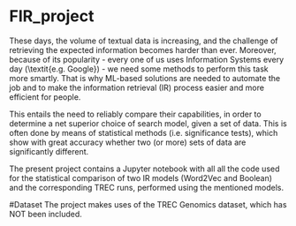 # FIR_project

These days, the volume of textual data is increasing, and the challenge of retrieving the expected information becomes harder than ever. Moreover, because of its popularity - every one of us uses Information Systems every day (\textit{e.g. Google}) - we need some methods to perform this task more smartly. That is why ML-based solutions are needed to automate the job and to make the information retrieval (IR) process easier and more efficient for people.

This entails the need to reliably compare their capabilities, in order to determine a net superior choice of search model, given a set of data. This is often done by means of statistical methods (i.e. significance tests), which show with great accuracy whether two (or more) sets of data are significantly different. 

The present project contains a Jupyter notebook with all all the code used for the statistical comparison of two IR models (Word2Vec and Boolean) and the corresponding TREC runs, performed using the mentioned models.

#Dataset
The project makes uses of the TREC Genomics dataset, which has NOT been included.
